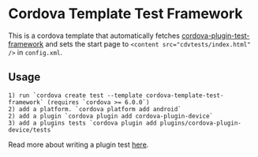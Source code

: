 # Cordova Template Test Framework

This is a cordova template that automatically fetches [cordova-plugin-test-framework](https://github.com/apache/cordova-plugin-test-framework) and sets the start page to `<content src="cdvtests/index.html" />` in `config.xml`.

## Usage

    1) run `cordova create test --template cordova-template-test-framework` (requires `cordova >= 6.0.0`)
    2) add a platform. `cordova platform add android`
    2) add a plugin `cordova plugin add cordova-plugin-device`
    3) add a plugins tests `cordova plugin add plugins/cordova-plugin-device/tests`

Read more about writing a plugin test [here](https://github.com/apache/cordova-plugin-test-framework#writing-plugin-tests).
